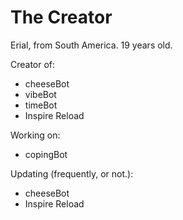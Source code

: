 # The Creator
Erial, from South America. 19 years old.

Creator of:
* cheeseBot
* vibeBot
* timeBot
* Inspire Reload

Working on:
* copingBot

Updating (frequently, or not.):
* cheeseBot
* Inspire Reload
